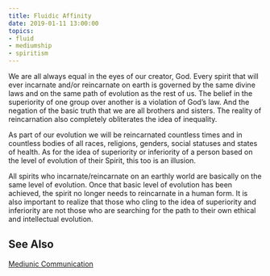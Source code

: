 ```yaml
---
title: Fluidic Affinity
date: 2019-01-11 13:00:00
topics: 
- fluid
- mediumship
- spiritism
---
```


We are all always equal in the eyes of our creator, God. Every spirit that will ever incarnate and/or reincarnate on earth is governed by the same divine laws and on the same path of evolution as the rest of us. The belief in the superiority of one group over another is a violation of God’s law. And the negation of the basic truth that we are all brothers and sisters. The reality of reincarnation also completely obliterates the idea of inequality.

As part of our evolution we will be reincarnated countless times and in countless bodies of all races, religions, genders, social statuses and states of health. As for the idea of superiority or inferiority of a person based on the level of evolution of their Spirit, this too is an illusion.

All spirits who incarnate/reincarnate on an earthly world are basically on the same level of evolution. Once that basic level of evolution has been achieved, the spirit no longer needs to reincarnate in a human form. It is also important to realize that those who cling to the idea of superiority and inferiority are not those who are searching for the path to their own ethical and intellectual evolution.

## See Also
[Mediunic Communication](/spiritism/mediumship/communication)



